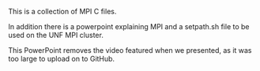 This is a collection of MPI C files.

In addition there is a powerpoint explaining MPI and a setpath.sh file to be used on the UNF MPI cluster.

This PowerPoint removes the video featured when we presented, as it was too large to upload on to GitHub.
